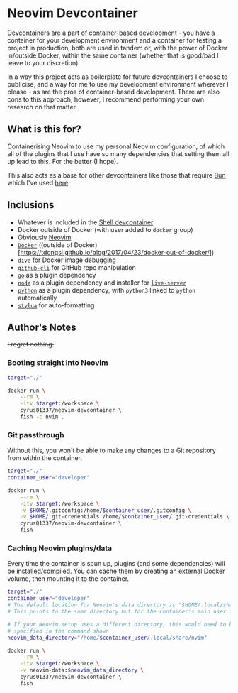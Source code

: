 # Neovim Devcontainer

Devcontainers are a part of container-based development - you have a container
for your development environment and a container for testing a project in
production, both are used in tandem or, with the power of Docker in/outside
Docker, within the same container (whether that is good/bad I leave to your
discretion).

In a way this project acts as boilerplate for future devcontainers I choose to
publicise, and a way for me to use my development environment wherever I please
\- as are the pros of container-based development. There are also cons to this
approach, however, I recommend performing your own research on that matter.

## What is this for?

Containerising Neovim to use my personal Neovim configuration, of which all of
the plugins that I use have so many dependencies that setting them all up lead
to this. For the better (I hope).

This also acts as a base for other devcontainers like those that require [Bun](https://bun.sh/)
which I've used [here](https://github.com/cyrus01337/bun-devcontainer).

## Inclusions

- Whatever is included in the [Shell devcontainer](https://github.com/cyrus01337/shell-devcontainer)
- Docker outside of Docker (with user added to `docker` group)
- Obviously [Neovim](https://neovim.io/)
- [`Docker`](https://docs.docker.com/) ((outside of Docker)[https://tdongsi.github.io/blog/2017/04/23/docker-out-of-docker/])
- [`dive`](https://github.com/wagoodman/dive) for Docker image debugging
- [`github-cli`](https://cli.github.com/) for GitHub repo manipulation
- [`go`](https://go.dev/) as a plugin dependency
- [`node`](https://nodejs.org/) as a plugin dependency and installer for [`live-server`](https://www.npmjs.com/package/live-server)
- [`python`](https://www.python.org/) as a plugin dependency, with `python3` linked to `python`
automatically
- [`stylua`](https://github.com/JohnnyMorganz/StyLua) for auto-formatting

## Author's Notes

~~I regret nothing.~~

### Booting straight into Neovim

```sh
target="./"

docker run \
    --rm \
    -itv $target:/workspace \
    cyrus01337/neovim-devcontainer \
    fish -c nvim .
```

### Git passthrough

Without this, you won't be able to make any changes to a Git repository from
within the container.

```sh
target="./"
container_user="developer"

docker run \
    --rm \
    -itv $target:/workspace \
    -v $HOME/.gitconfig:/home/$container_user/.gitconfig \
    -v $HOME/.git-credentials:/home/$container_user/.git-credentials \
    cyrus01337/neovim-devcontainer \
    fish
```

### Caching Neovim plugins/data

Every time the container is spun up, plugins (and some dependencies) will be
installed/compiled. You can cache them by creating an external Docker volume,
then mounting it to the container.

```sh
target="./"
container_user="developer"
# The default location for Neovim's data directory is "$HOME/.local/share/nvim".
# This points to the same directory but for the container's main user instead

# If your Neovim setup uses a different directory, this would need to be
# specified in the command shown
neovim_data_directory="/home/$container_user/.local/share/nvim"

docker run \
    --rm \
    -itv $target:/workspace \
    -v neovim-data:$neovim_data_directory \
    cyrus01337/neovim-devcontainer \
    fish
```
